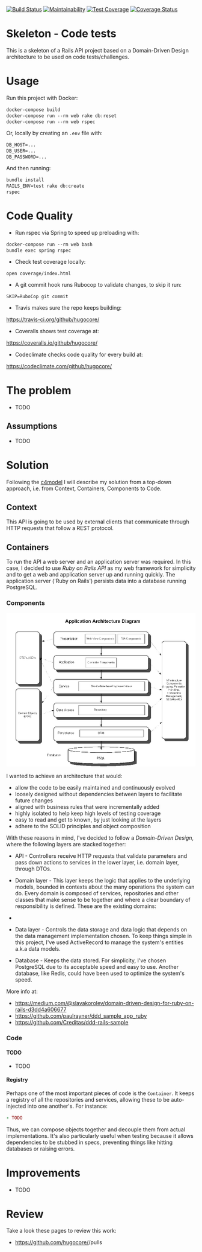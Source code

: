 [![Build Status](https://travis-ci.org/hugocore/<REPO>.svg?branch=master)](https://travis-ci.org/hugocore/<REPO>)
[![Maintainability](https://api.codeclimate.com/v1/badges/57d6a14eb1a0c0ee7248/maintainability)](https://codeclimate.com/github/hugocore/<REPO>/maintainability)
[![Test Coverage](https://api.codeclimate.com/v1/badges/57d6a14eb1a0c0ee7248/test_coverage)](https://codeclimate.com/github/hugocore/<REPO>/test_coverage)
[![Coverage Status](https://coveralls.io/repos/github/hugocore/<REPO>/badge.svg?branch=master)](https://coveralls.io/github/hugocore/<REPO>?branch=master)

# Skeleton - Code tests

This is a skeleton of a Rails API project based on a Domain-Driven Design architecture
to be used on code tests/challenges.

# Usage

Run this project with Docker:

```
docker-compose build
docker-compose run --rm web rake db:reset
docker-compose run --rm web rspec
```

Or, locally by creating an `.env` file with:

```
DB_HOST=...
DB_USER=...
DB_PASSWORD=...
```

And then running:

```
bundle install
RAILS_ENV=test rake db:create
rspec
```

# Code Quality

- Run rspec via Spring to speed up preloading with:

```
docker-compose run --rm web bash
bundle exec spring rspec
```

- Check test coverage locally:

```
open coverage/index.html
```

- A git commit hook runs Rubocop to validate changes, to skip it run:

```
SKIP=RuboCop git commit
```

- Travis makes sure the repo keeps building:

https://travis-ci.org/github/hugocore/<REPO>

- Coveralls shows test coverage at:

https://coveralls.io/github/hugocore/<REPO>

- Codeclimate checks code quality for every build at:

https://codeclimate.com/github/hugocore/<REPO>

# The problem

- TODO

## Assumptions

- TODO

# Solution

Following the [c4model](https://c4model.com/) I will describe my solution from a
top-down approach, i.e. from Context, Containers, Components to Code.

## Context

This API is going to be used by external clients that communicate
through HTTP requests that follow a REST protocol.

## Containers

To run the API a web server and an application server was required.
In this case, I decided to use *Ruby on Rails API* as my web framework for
simplicity and to get a web and application server up and running quickly.
The application server ('Ruby on Rails') persists data into a database running
PostgreSQL.

### Components

![Domain-driven design architecture](assets/arch.jpg)

I wanted to achieve an architecture that would:
- allow the code to be easily maintained and continuously evolved
- loosely designed without dependencies between layers to facilitate future changes
- aligned with business rules that were incrementally added
- highly isolated to help keep high levels of testing coverage
- easy to read and get to known, by just looking at the layers
- adhere to the SOLID principles and object composition

With these reasons in mind, I've decided to follow a *Domain-Driven Design*,
where the following layers are stacked together:

* API - Controllers receive HTTP requests that validate parameters and pass
down actions to services in the lower layer, i.e. domain layer, through DTOs.

* Domain layer - This layer keeps the logic that applies to the underlying
models, bounded in contexts about the many operations the system can do. Every
domain is composed of services, repositories and other classes that make sense
to be together and where a clear boundary of responsibility is defined. These are
the existing domains:

 * <TODO>

* Data layer - Controls the data storage and data logic that depends on the
data management implementation chosen. To keep things simple in this project,
I've used ActiveRecord to manage the system's entities a.k.a data models.

* Database - Keeps the data stored. For simplicity, I've chosen PostgreSQL
due to its acceptable speed and easy to use. Another database, like Redis,
could have been used to optimize the system's speed.

More info at:

- https://medium.com/@slavakorolev/domain-driven-design-for-ruby-on-rails-d3dd4a606677
- https://github.com/paulrayner/ddd_sample_app_ruby
- https://github.com/Creditas/ddd-rails-sample

### Code

#### TODO

- TODO

#### Registry

Perhaps one of the most important pieces of code is the `Container`. It keeps a registry
of all the repositories and services, allowing these to be auto-injected into
one another's. For instance:

```ruby
- TODO
```

Thus, we can compose objects together and decouple them from actual implementations.
It's also particularly useful when testing because it allows dependencies to be
stubbed in specs, preventing things like hitting databases or raising errors.

# Improvements

- TODO

# Review

Take a look these pages to review this work:

- https://github.com/hugocore/<REPO>/pulls
